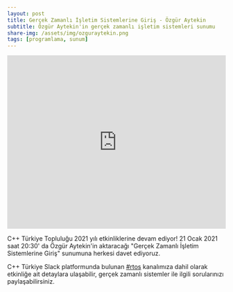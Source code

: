 ```yaml
---
layout: post
title: Gerçek Zamanlı İşletim Sistemlerine Giriş - Özgür Aytekin
subtitle: Özgür Aytekin'in gerçek zamanlı işletim sistemleri sunumu
share-img: /assets/img/ozguraytekin.png
tags: [programlama, sunum]
---
```


<iframe width="100%" height="400" src="https://www.youtube.com/embed/n9plPNjK_uE" frameborder="0" allow="accelerometer; autoplay; clipboard-write; encrypted-media; gyroscope; picture-in-picture" allowfullscreen></iframe>

C++ Türkiye Topluluğu 2021 yılı etkinliklerine devam ediyor! 
21 Ocak 2021 saat 20:30' da Özgür Aytekin'in aktaracağı "Gerçek Zamanlı İşletim Sistemlerine Giriş" sunumuna herkesi davet ediyoruz.

C++ Türkiye Slack platformunda bulunan [#rtos](https://trcpp.slack.com/archives/C01JH2CNB7Y) kanalımıza dahil olarak etkinliğe ait detaylara ulaşabilir, gerçek zamanlı sistemler ile ilgili sorularınızı paylaşabilirsiniz.

